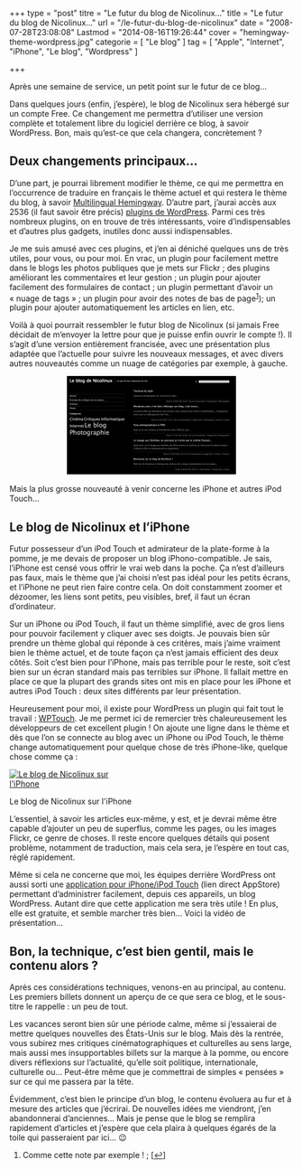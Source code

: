 +++
type = "post"
titre = "Le futur du blog de Nicolinux&#8230;"
title = "Le futur du blog de Nicolinux&#8230;"
url = "/le-futur-du-blog-de-nicolinux"
date = "2008-07-28T23:08:08"
Lastmod = "2014-08-16T19:26:44"
cover = "hemingway-theme-wordpress.jpg"
categorie = [ "Le blog" ]
tag = [ "Apple", "Internet", "iPhone", "Le blog", "Wordpress" ]

+++

<p>Après une semaine de service, un petit point sur le futur de ce blog&#8230;</p>
<p>Dans quelques jours (enfin, j&rsquo;espère), le blog de Nicolinux sera hébergé sur un compte Free. Ce changement me permettra d&rsquo;utiliser une version complète et totalement libre du logiciel derrière ce blog, à savoir WordPress. Bon, mais qu&rsquo;est-ce que cela changera, concrètement ?</p>
<h2>Deux changements principaux&#8230;</h2>
<p>D&rsquo;une part, je pourrai librement modifier le thème, ce qui me permettra en l&rsquo;occurrence de traduire en français le thème actuel et qui restera le thème du blog, à savoir <a href="http://www.brynski.net/hemingway/" target="_blank">Multilingual Hemingway</a>. D&rsquo;autre part, j&rsquo;aurai accès aux 2536 (il faut savoir être précis) <a href="http://wordpress.org/extend/plugins/" target="_blank">plugins de WordPress</a>. Parmi ces très nombreux plugins, on en trouve de très intéressants, voire d&rsquo;indispensables et d&rsquo;autres plus gadgets, inutiles donc aussi indispensables.</p>
<p>Je me suis amusé avec ces plugins, et j&rsquo;en ai déniché quelques uns de très utiles, pour vous, ou pour moi. En vrac, un plugin pour facilement mettre dans le blogs les photos publiques que je mets sur Flickr ; des plugins améliorant les commentaires et leur gestion ; un plugin pour ajouter facilement des formulaires de contact ; un plugin permettant d&rsquo;avoir un &laquo;&nbsp;nuage de tags&nbsp;&raquo; ; un plugin pour avoir des notes de bas de page<sup><a href="#footnote_0_156" id="identifier_0_156" class="footnote-link footnote-identifier-link" title="Comme cette note par exemple ! ;">1</a></sup>); un plugin pour ajouter automatiquement les articles en lien, etc.</p>
<p>Voilà à quoi pourrait ressembler le futur blog de Nicolinux (si jamais Free décidait de m&rsquo;envoyer la lettre pour que je puisse enfin ouvrir le compte !). Il s&rsquo;agit d&rsquo;une version entièrement francisée, avec une présentation plus adaptée que l&rsquo;actuelle pour suivre les nouveaux messages, et avec divers autres nouveautés comme un nuage de catégories par exemple, à gauche.</p>
<p style="text-align: center;"><img class="alignnone size-full wp-image-347" title="blog_normal" src="blog_normal.jpg" alt="" width="300" height="174" /></p>
<p>Mais la plus grosse nouveauté à venir concerne les iPhone et autres iPod Touch&#8230;</p>
<h2>Le blog de Nicolinux et l&rsquo;iPhone</h2>
<p>Futur possesseur d&rsquo;un iPod Touch et admirateur de la plate-forme à la pomme, je me devais de proposer un blog iPhono-compatible. Je sais, l&rsquo;iPhone est censé vous offrir le vrai web dans la poche. Ça n&rsquo;est d&rsquo;ailleurs pas faux, mais le thème que j&rsquo;ai choisi n&rsquo;est pas idéal pour les petits écrans, et l&rsquo;iPhone ne peut rien faire contre cela. On doit constamment zoomer et dézoomer, les liens sont petits, peu visibles, bref, il faut un écran d&rsquo;ordinateur.</p>
<p>Sur un iPhone ou iPod Touch, il faut un thème simplifié, avec de gros liens pour pouvoir facilement y cliquer avec ses doigts. Je pouvais bien sûr prendre un thème global qui réponde à ces critères, mais j&rsquo;aime vraiment bien le thème actuel, et de toute façon ça n&rsquo;est jamais efficient des deux côtés. Soit c&rsquo;est bien pour l&rsquo;iPhone, mais pas terrible pour le reste, soit c&rsquo;est bien sur un écran standard mais pas terribles sur iPhone. Il fallait mettre en place ce que la plupart des grands sites ont mis en place pour les iPhone et autres iPod Touch : deux sites différents par leur présentation.</p>
<p>Heureusement pour moi, il existe pour WordPress un plugin qui fait tout le travail : <a href="http://www.bravenewcode.com/wptouch/" target="_blank">WPTouch</a>. Je me permet ici de remercier très chaleureusement les développeurs de cet excellent plugin ! On ajoute une ligne dans le thème et dès que l&rsquo;on se connecte au blog avec un iPhone ou iPod Touch, le thème change automatiquement pour quelque chose de très iPhone-like, quelque chose comme ça :</p>
<div id="attachment_58" style="width: 231px" class="wp-caption aligncenter"><a href="http://nicolinux31.files.wordpress.com/2008/07/blog-iphone.jpg"><img class="size-medium wp-image-58 " src="blog-iphone.jpg?w=221" alt="Le blog de Nicolinux sur l'iPhone" width="221" height="300" /></a><p class="wp-caption-text">Le blog de Nicolinux sur l&#39;iPhone</p></div>
<p>L&rsquo;essentiel, à savoir les articles eux-même, y est, et je devrai même être capable d&rsquo;ajouter un peu de superflus, comme les pages, ou les images Flickr, ce genre de choses. Il reste encore quelques détails qui posent problème, notamment de traduction, mais cela sera, je l&rsquo;espère en tout cas, réglé rapidement.</p>
<p>Même si cela ne concerne que moi, les équipes derrière WordPress ont aussi sorti une <a href="http://phobos.apple.com/WebObjects/MZStore.woa/wa/viewSoftware?id=285073074&amp;mt=8">application pour iPhone/iPod Touch</a> (lien direct AppStore) permettant d&rsquo;administrer facilement, depuis ces appareils, un blog WordPress. Autant dire que cette application me sera très utile ! En plus, elle est gratuite, et semble marcher très bien&#8230; Voici la vidéo de présentation&#8230;</p>
<p style="text-align: center;"><a href="http://iphone.wordpress.org/"></a></p>
<h2>Bon, la technique, c&rsquo;est bien gentil, mais le contenu alors ?</h2>
<p>Après ces considérations techniques, venons-en au principal, au contenu. Les premiers billets donnent un aperçu de ce que sera ce blog, et le sous-titre le rappelle : un peu de tout.</p>
<p>Les vacances seront bien sûr une période calme, même si j&rsquo;essaierai de mettre quelques nouvelles des États-Unis sur le blog. Mais dès la rentrée, vous subirez mes critiques cinématographiques et culturelles au sens large, mais aussi mes insupportables billets sur la marque à la pomme, ou encore divers réflexions sur l&rsquo;actualité, qu&rsquo;elle soit politique, internationale, culturelle ou&#8230; Peut-être même que je commettrai de simples &laquo;&nbsp;pensées&nbsp;&raquo; sur ce qui me passera par la tête.</p>
<p>Évidemment, c&rsquo;est bien le principe d&rsquo;un blog, le contenu évoluera au fur et à mesure des articles que j&rsquo;écrirai. De nouvelles idées me viendront, j&rsquo;en abandonnerai d&rsquo;anciennes&#8230; Mais je pense que le blog se remplira rapidement d&rsquo;articles et j&rsquo;espère que cela plaira à quelques égarés de la toile qui passeraient par ici&#8230; 😉</p>
<ol class="footnotes"><li id="footnote_0_156" class="footnote">Comme cette note par exemple ! ; [<a href="#identifier_0_156" class="footnote-link footnote-back-link">&#8617;</a>]</li></ol>
